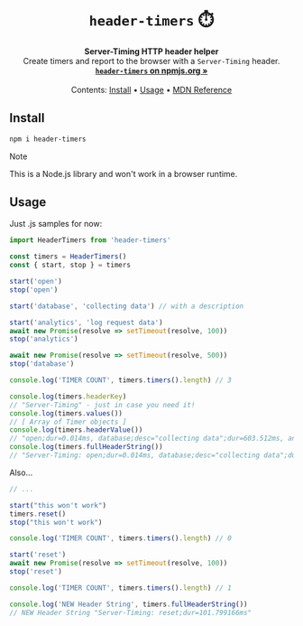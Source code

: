 <h1 align="center"><code>header-timers</code> ⏱️</h1>

<p align="center">
  <strong>Server-Timing HTTP header helper</strong><br>
  Create timers and report to the browser with a <code>Server-Timing</code> header.<br>
  <a href="https://www.npmjs.com/package/header-timers"><strong><code>header-timers</code> on npmjs.org »</strong></a><br>
  <br>
  Contents:
  <a href="#Install">Install</a>
  •
  <a href="#Usage">Usage</a>
  •
  <a href="https://developer.mozilla.org/en-US/docs/Web/HTTP/Headers/Server-Timing">MDN Reference</a>
</p>

## Install

```sh
npm i header-timers
```

> [!NOTE]  
> This is a Node.js library and won't work in a browser runtime.

## Usage

Just .js samples for now:

```js
import HeaderTimers from 'header-timers'

const timers = HeaderTimers()
const { start, stop } = timers

start('open')
stop('open')

start('database', 'collecting data') // with a description

start('analytics', 'log request data')
await new Promise(resolve => setTimeout(resolve, 100))
stop('analytics')

await new Promise(resolve => setTimeout(resolve, 500))
stop('database')

console.log('TIMER COUNT', timers.timers().length) // 3

console.log(timers.headerKey)
// "Server-Timing" - just in case you need it!
console.log(timers.values())
// [ Array of Timer objects ]
console.log(timers.headerValue()) 
// "open;dur=0.014ms, database;desc="collecting data";dur=603.512ms, analytics;desc="log request data";dur=101.475709ms"
console.log(timers.fullHeaderString())
// "Server-Timing: open;dur=0.014ms, database;desc="collecting data";dur=603.512ms, analytics;desc="log request data";dur=101.475709ms"
```

Also...

```js
// ...

start("this won't work")
timers.reset()
stop("this won't work")

console.log('TIMER COUNT', timers.timers().length) // 0

start('reset')
await new Promise(resolve => setTimeout(resolve, 100))
stop('reset')

console.log('TIMER COUNT', timers.timers().length) // 1

console.log('NEW Header String', timers.fullHeaderString())
// NEW Header String "Server-Timing: reset;dur=101.799166ms"
```
